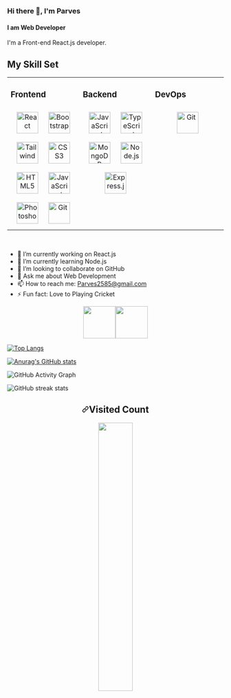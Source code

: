 

### Hi there 👋, I'm Parves
#### I am Web Developer

I'm a Front-end React.js developer.

## My Skill Set  
<table><tr><td valign="top" width="33%">



### Frontend  
<div align="center">  
<img style="margin: 10px" src="https://profilinator.rishav.dev/skills-assets/react-original-wordmark.svg" alt="React" height="50" />  
<img style="margin: 10px" src="https://profilinator.rishav.dev/skills-assets/bootstrap-plain.svg" alt="Bootstrap" height="50" />
<img style="margin: 10px" src="https://tailwindcss.com/_next/static/media/social-square.b622e290e82093c36cca57092ffe494f.jpg" alt="Tailwind" height="50" />
<img style="margin: 10px" src="https://profilinator.rishav.dev/skills-assets/css3-original-wordmark.svg" alt="CSS3" height="50" />  
<img style="margin: 10px" src="https://profilinator.rishav.dev/skills-assets/html5-original-wordmark.svg" alt="HTML5" height="50" />  
<img style="margin: 10px" src="https://profilinator.rishav.dev/skills-assets/javascript-original.svg" alt="JavaScript" height="50" />  
<img style="margin: 10px" src="https://profilinator.rishav.dev/skills-assets/photoshop-plain.svg" alt="Photoshop" height="50" />  
<img style="margin: 10px" src="https://profilinator.rishav.dev/skills-assets/git-scm-icon.svg" alt="Git" height="50" />  
</div>

</td><td valign="top" width="33%">




### Backend  
<div align="center">  
<img style="margin: 10px" src="https://profilinator.rishav.dev/skills-assets/javascript-original.svg" alt="JavaScript" height="50" />  
<img style="margin: 10px" src="https://profilinator.rishav.dev/skills-assets/typescript-original.svg" alt="TypeScript" height="50" />  
<img style="margin: 10px" src="https://profilinator.rishav.dev/skills-assets/mongodb-original-wordmark.svg" alt="MongoDB" height="50" />  
<img style="margin: 10px" src="https://profilinator.rishav.dev/skills-assets/nodejs-original-wordmark.svg" alt="Node.js" height="50" />  
<img style="margin: 10px" src="https://profilinator.rishav.dev/skills-assets/express-original-wordmark.svg" alt="Express.js" height="50" />  
</div>

</td><td valign="top" width="33%">



### DevOps  
<div align="center">  
<img style="margin: 10px" src="https://profilinator.rishav.dev/skills-assets/git-scm-icon.svg" alt="Git" height="50" />  
</div>

</td></tr></table>  

<br/>  

- 🔭 I’m currently working on React.js 
- 🌱 I’m currently learning Node.js 
- 👯 I’m looking to collaborate on GitHub 
- 💬 Ask me about Web Development 
- 📫 How to reach me: Parves2585@gmail.com 
- ⚡ Fun fact: Love to Playing Cricket  

<p align="center" dir="auto"><a href="https://www.linkedin.com/in/imtiazul-haque/" rel="nofollow"><img height="75" src="https://github.com/mir-hussain/mir-hussain/raw/main/images/icons/Linkedin.png" style="max-width: 100%;"></a><a href="https://www.facebook.com/imtiazulhaque.parves" rel="nofollow"><img height="75" src="https://github.com/mir-hussain/mir-hussain/raw/main/images/icons/Facebook.png" style="max-width: 100%;"></a></p>
  

[![Top Langs](https://github-readme-stats.vercel.app/api/top-langs/?username=ParvesPR)](https://github.com/anuraghazra/github-readme-stats)

[![Anurag's GitHub stats](https://github-readme-stats.vercel.app/api?username=ParvesPR&show_icons=true&theme=algolia)](https://github.com/anuraghazra/github-readme-stats)  

![GitHub Activity Graph](https://activity-graph.herokuapp.com/graph?username=ParvesPR)  

![GitHub streak stats](https://github-readme-streak-stats.herokuapp.com/?user=ParvesPR)  

<h2 align="center" dir="auto"><a id="user-content-github-visited-count" class="anchor" aria-hidden="true" href="#github-visited-count"><svg class="octicon octicon-link" viewBox="0 0 16 16" version="1.1" width="16" height="16" aria-hidden="true"><path fill-rule="evenodd" d="M7.775 3.275a.75.75 0 001.06 1.06l1.25-1.25a2 2 0 112.83 2.83l-2.5 2.5a2 2 0 01-2.83 0 .75.75 0 00-1.06 1.06 3.5 3.5 0 004.95 0l2.5-2.5a3.5 3.5 0 00-4.95-4.95l-1.25 1.25zm-4.69 9.64a2 2 0 010-2.83l2.5-2.5a2 2 0 012.83 0 .75.75 0 001.06-1.06 3.5 3.5 0 00-4.95 0l-2.5 2.5a3.5 3.5 0 004.95 4.95l1.25-1.25a.75.75 0 00-1.06-1.06l-1.25 1.25a2 2 0 01-2.83 0z"></path></svg></a>Visited Count</h2>
<p align="center" dir="auto">
  <a target="_blank" rel="noopener noreferrer" href="https://camo.githubusercontent.com/29f8103011a1755d67a8dd1a44807314ca7c7e052228479335240b6ac86a6a82/68747470733a2f2f70726f66696c652d636f756e7465722e676c697463682e6d652f52617968616e3049736c616d30536861676f722f636f756e742e737667"><img align="center" alt="" width="40%" src="https://camo.githubusercontent.com/29f8103011a1755d67a8dd1a44807314ca7c7e052228479335240b6ac86a6a82/68747470733a2f2f70726f66696c652d636f756e7465722e676c697463682e6d652f52617968616e3049736c616d30536861676f722f636f756e742e737667" data-canonical-src="https://profile-counter.glitch.me/Rayhan0Islam0Shagor/count.svg" style="max-width: 100%;"></a>
</p> 
